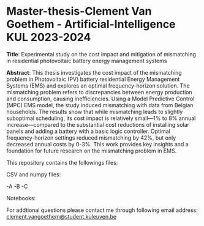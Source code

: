 # Master-thesis-Clement Van Goethem - Artificial-Intelligence KUL 2023-2024

**Title**: Experimental study on the cost impact and mitigation of mismatching in residential photovoltaic battery energy management systems

**Abstract**: This thesis investigates the cost impact of the mismatching problem in Photovoltaic (PV) battery residential Energy Management Systems (EMS) and explores an optimal frequency-horizon solution. The mismatching problem refers to discrepancies between energy production and consumption, causing inefficiencies. Using a Model Predictive
Control (MPC) EMS model, the study induced mismatching with data from Belgian households. The results show that while mismatching leads to slightly suboptimal
scheduling, its cost impact is relatively small—1% to 8% annual increase—compared to the substantial cost reductions of installing solar panels and adding a battery with
a basic logic controller. Optimal frequency-horizon settings reduced mismatching by 42%, but only decreased annual costs by 0-3%. This work provides key insights and
a foundation for future research on the mismatching problem in EMS.

This repository contains the followings files:

CSV and numpy files:

-A
-B
-C

Notebooks:

For addtional questions please contact me through following email address: clement.vangoethem@student.kuleuven.be

